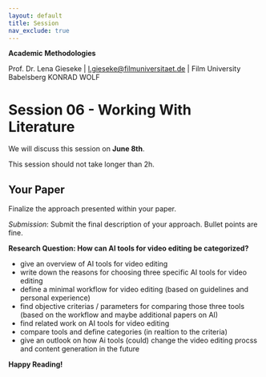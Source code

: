 ```yaml
---
layout: default
title: Session
nav_exclude: true
---
```


**Academic Methodologies**
  
Prof. Dr. Lena Gieseke \| l.gieseke@filmuniversitaet.de \| Film University Babelsberg KONRAD WOLF


# Session 06 - Working With Literature

We will discuss this session on **June 8th**.  

This session should not take longer than 2h.


## Your Paper

Finalize the approach presented within your paper.

*Submission*: Submit the final description of your approach. Bullet points are fine.

**Research Question: How can AI tools for video editing be categorized?**

- give an overview of AI tools for video editing
- write down the reasons for choosing three specific AI tools for video editing
- define a minimal workflow for video editing (based on guidelines and personal experience)
- find objective criterias / parameters for comparing those three tools (based on the workflow and maybe additional papers on AI)
- find related work on AI tools for video editing
- compare tools and define categories (in realtion to the criteria)
- give an outlook on how Ai tools (could) change the video editing procss and content generation in the future

**Happy Reading!**
